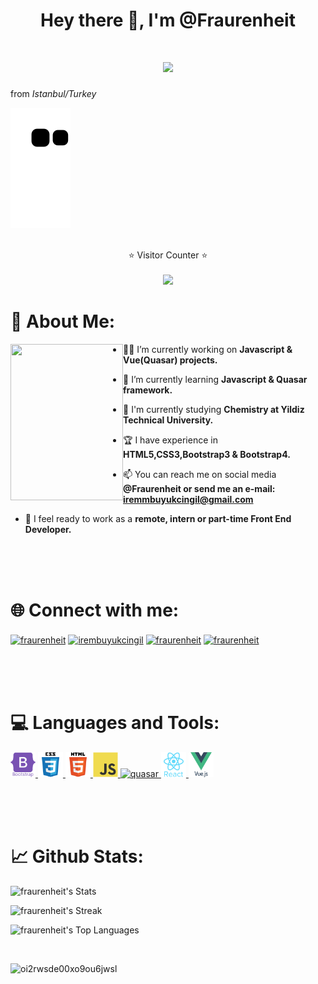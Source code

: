 <h1 align="center">Hey there 👋, I'm @Fraurenheit </h1>

<h1 align="center">
  <a href="https://git.io/typing-svg">
    <img src="https://readme-typing-svg.herokuapp.com/?lines=I+Love+Coding!;@Fraurenheit&center=true&size=30">
  </a>
</h1>

from *Istanbul/Turkey*

![snake svg](https://raw.githubusercontent.com/fraurenheit/fraurenheit/3ed1cd8529230dfe6514c0a0c588d9b7bb7c26be/github-contribution-grid-snake.svg)
<br><br>

<p align="center"> 
 ⭐ Visitor Counter ⭐ <br><br> 
    
   <img src="https://profile-counter.glitch.me/fraurenheit/count.svg" />
</p>


# 💫 About Me:

<img align="left" width="180" height="250" src="https://images-wixmp-ed30a86b8c4ca887773594c2.wixmp.com/f/88f67996-1f38-4399-9a0d-c056f7489d48/d9o0pzk-fb3d92ec-0c06-4910-ad91-bf2b3e5729f4.png/v1/fill/w_600,h_801,strp/that_girl_with_the_undercut_by_klautt_d9o0pzk-fullview.png?token=eyJ0eXAiOiJKV1QiLCJhbGciOiJIUzI1NiJ9.eyJzdWIiOiJ1cm46YXBwOjdlMGQxODg5ODIyNjQzNzNhNWYwZDQxNWVhMGQyNmUwIiwiaXNzIjoidXJuOmFwcDo3ZTBkMTg4OTgyMjY0MzczYTVmMGQ0MTVlYTBkMjZlMCIsIm9iaiI6W1t7ImhlaWdodCI6Ijw9ODAxIiwicGF0aCI6IlwvZlwvODhmNjc5OTYtMWYzOC00Mzk5LTlhMGQtYzA1NmY3NDg5ZDQ4XC9kOW8wcHprLWZiM2Q5MmVjLTBjMDYtNDkxMC1hZDkxLWJmMmIzZTU3MjlmNC5wbmciLCJ3aWR0aCI6Ijw9NjAwIn1dXSwiYXVkIjpbInVybjpzZXJ2aWNlOmltYWdlLm9wZXJhdGlvbnMiXX0.c28c-p12yTgiHBCt6BfEUStumLKSHr5Rz76zzr0UXhg">

- 👩‍💻 I’m currently working on **Javascript & Vue(Quasar) projects.**

- 🌱 I’m currently learning **Javascript & Quasar framework.**

- 🧪 I'm currently studying **Chemistry at Yildiz Technical University.**

- 🏆 I have experience in **HTML5,CSS3,Bootstrap3 & Bootstrap4.**

- 📫 You can reach me on social media **@Fraurenheit or send me an e-mail: iremmbuyukcingil@gmail.com**

- 🚀 I feel ready to work as a **remote, intern or part-time Front End Developer.**


<br> <br> <br>

# 🌐 Connect with me:

<p align="left">
<a href="https://twitter.com/fraurenheit" target="blank"><img align="center" src="https://raw.githubusercontent.com/rahuldkjain/github-profile-readme-generator/master/src/images/icons/Social/twitter.svg" alt="fraurenheit" height="30" width="40" /></a>
<a href="https://linkedin.com/in/irembuyukcingil" target="blank"><img align="center" src="https://raw.githubusercontent.com/rahuldkjain/github-profile-readme-generator/master/src/images/icons/Social/linked-in-alt.svg" alt="irembuyukcingil" height="30" width="40" /></a>
<a href="https://instagram.com/fraurenheit" target="blank"><img align="center" src="https://raw.githubusercontent.com/rahuldkjain/github-profile-readme-generator/master/src/images/icons/Social/instagram.svg" alt="fraurenheit" height="30" width="40" /></a>
<a href="https://www.hackerrank.com/fraurenheit" target="blank"><img align="center" src="https://raw.githubusercontent.com/rahuldkjain/github-profile-readme-generator/master/src/images/icons/Social/hackerrank.svg" alt="fraurenheit" height="30" width="40" /></a>
</p>
<br> <br><br>

# 💻 Languages and Tools:

<p align="left"> <a href="https://getbootstrap.com" target="_blank" rel="noreferrer"> <img src="https://raw.githubusercontent.com/devicons/devicon/master/icons/bootstrap/bootstrap-plain-wordmark.svg" alt="bootstrap" width="40" height="40"/> </a> <a href="https://www.w3schools.com/css/" target="_blank" rel="noreferrer"> <img src="https://raw.githubusercontent.com/devicons/devicon/master/icons/css3/css3-original-wordmark.svg" alt="css3" width="40" height="40"/> </a> <a href="https://www.w3.org/html/" target="_blank" rel="noreferrer"> <img src="https://raw.githubusercontent.com/devicons/devicon/master/icons/html5/html5-original-wordmark.svg" alt="html5" width="40" height="40"/> </a> <a href="https://developer.mozilla.org/en-US/docs/Web/JavaScript" target="_blank" rel="noreferrer"> <img src="https://raw.githubusercontent.com/devicons/devicon/master/icons/javascript/javascript-original.svg" alt="javascript" width="40" height="40"/> </a> <a href="https://quasar.dev/" target="_blank" rel="noreferrer"> <img src="https://cdn.quasar.dev/logo/svg/quasar-logo.svg" alt="quasar" width="40" height="40"/> </a> <a href="https://reactjs.org/" target="_blank" rel="noreferrer"> <img src="https://raw.githubusercontent.com/devicons/devicon/master/icons/react/react-original-wordmark.svg" alt="react" width="40" height="40"/> </a> <a href="https://vuejs.org/" target="_blank" rel="noreferrer"> <img src="https://raw.githubusercontent.com/devicons/devicon/master/icons/vuejs/vuejs-original-wordmark.svg" alt="vuejs" width="40" height="40"/> </a> </p>
<br> <br><br>

# 📈 Github Stats:


![fraurenheit's Stats](https://github-readme-stats.vercel.app/api?username=fraurenheit&theme=tokyonight&show_icons=true&hide_border=true&count_private=true) 

![fraurenheit's Streak](https://github-readme-streak-stats.herokuapp.com/?user=fraurenheit&theme=tokyonight&hide_border=true) 

![fraurenheit's Top Languages](https://github-readme-stats.vercel.app/api/top-langs/?username=fraurenheit&theme=tokyonight&show_icons=true&hide_border=true&layout=compact)

<br>

![oi2rwsde00xo9ou6jwsl](https://user-images.githubusercontent.com/66425078/190868614-0acd9b63-15fd-4b4d-8123-0c8d2ce320c1.gif)




